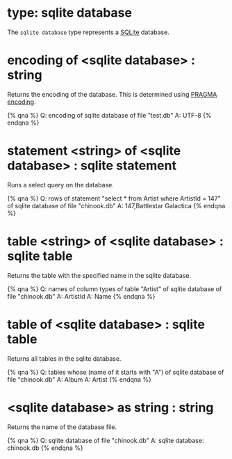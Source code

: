 # type: sqlite database

The `sqlite database` type represents a [SQLite](https://sqlite.org/) database.

# encoding of &lt;sqlite database&gt; : string

Returns the encoding of the database. This is determined using [PRAGMA encoding](https://www.sqlite.org/pragma.html#pragma_encoding).

{% qna %}
Q: encoding of sqlite database of file "test.db"
A: UTF-8
{% endqna %}

# statement &lt;string&gt; of &lt;sqlite database&gt; : sqlite statement

Runs a select query on the database.

{% qna %}
Q: rows of statement "select * from Artist where ArtistId = 147" of sqlite database of file "chinook.db"
A: 147,Battlestar Galactica
{% endqna %}

# table &lt;string&gt; of &lt;sqlite database&gt; : sqlite table

Returns the table with the specified name in the sqlite database.

{% qna %}
Q: names of column types of table "Artist" of sqlite database of file "chinook.db"
A: ArtistId
A: Name
{% endqna %}

# table of &lt;sqlite database&gt; : sqlite table

Returns all tables in the sqlite database.

{% qna %}
Q: tables whose (name of it starts with "A") of sqlite database of file "chinook.db"
A: Album
A: Artist
{% endqna %}

# &lt;sqlite database&gt; as string : string

Returns the name of the database file.

{% qna %}
Q: sqlite database of file "chinook.db"
A: sqlite database: chinook.db
{% endqna %}
